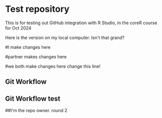 # Test repository
This is for testing out GitHub integration with R Studio, in the coreR course for Oct 2024

Here is the version on my local computer. Isn't that grand?


#I make changes here


#partner makes changes here



#we both make changes here
change this line!

## Git Workflow

## Git Workflow test
##I'm the repo owner.
round 2
